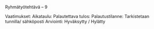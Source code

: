 






Ryhmätyötehtävä –  9






Vaatimukset:
Aikataulu:
Palautettava tulos:
Palautustilanne: Tarkistetaan tunnilla/ sähköposti
Arviointi: Hyväksytty / Hylätty
